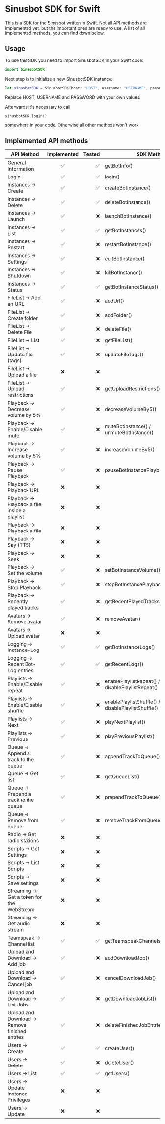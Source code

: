 # Sinusbot SDK for Swift
This is a SDK for the Sinusbot written in Swift. Not all API methods are implemented yet, but the important ones are ready to use. A list of all implemented methods, you can find down below.

## Usage
To use this SDK you need to import SinusbotSDK in your Swift code:

```Swift
import SinusbotSDK
```

Next step is to initialize a new SinusbotSDK instance:

```Swift
let sinusbotSDK = SinusbotSDK(host: "HOST", username: "USERNAME", password: "PASSWORD")
```

Replace HOST, USERNAME and PASSWORD with your own values.

Afterwards it's necessary to call 
```Swift
sinusbotSDK.login()
```
somewhere in your code. Otherwise all other methods won't work

## Implemented API methods
| API Method                                     | Implemented | Tested | SDK Method                              |
|------------------------------------------------|:-----------:|-------:|-----------------------------------------|
| General Information                            |      ✅      |    ✅   | getBotInfo()                            |
| Login                                          |      ✅      |    ✅   | login()                                 |
| Instances -> Create                            |      ✅      |    ✅   | createBotInstance()                     |
| Instances -> Delete                            |      ✅      |    ✅   | deleteBotInstance()                     |
| Instances -> Launch                            |      ✅      |    ❌   | launchBotInstance()                     |
| Instances -> List                              |      ✅      |    ✅   | getBotInstances()                       |
| Instances -> Restart                           |      ✅      |    ❌   | restartBotInstance()                    |
| Instances -> Settings                          |      ✅      |    ❌   | editBotInstance()                       |
| Instances -> Shutdown                          |      ✅      |    ❌   | killBotInstance()                       |
| Instances -> Status                            |      ✅      |    ✅   | getBotInstanceStatus()                  |
| FileList -> Add an URL                         |      ✅      |    ❌   | addUrl()                                |
| FileList -> Create folder                      |      ✅      |    ❌   | addFolder()                             |
| FileList -> Delete File                        |      ✅      |    ❌   | deleteFile()                            |
| FileList -> List                               |      ✅      |    ❌   | getFileList()                           |
| FileList -> Update file (tags)                 |      ✅      |    ❌   | updateFileTags()                                        |
| FileList -> Upload a file                      |      ❌      |    ❌   |                                         |
| FileList -> Upload restrictions                |      ✅      |    ❌   | getUploadRestrictions()                                        |
| Playback -> Decrease volume by 5%              |      ✅      |    ❌   | decreaseVolumeBy5()                     |
| Playback -> Enable/Disable mute                |      ✅      |    ❌   | muteBotInstance() / unmuteBotInstance() |
| Playback -> Increase volume by 5%              |      ✅      |    ❌   | increaseVolumeBy5()                     |
| Playback -> Pause Playback                     |      ✅      |    ❌   | pauseBotInstancePlayback()              |
| Playback -> Playback URL                       |      ❌      |    ❌   |                                         |
| Playback -> Playback a file inside a playlist  |      ❌      |    ❌   |                                         |
| Playback -> Playback a file                    |      ❌      |    ❌   |                                         |
| Playback -> Say (TTS)                          |      ❌      |    ❌   |                                         |
| Playback -> Seek                               |      ❌      |    ❌   |                                         |
| Playback -> Set the volume                     |      ✅      |    ❌   | setBotInstanceVolume()                  |
| Playback -> Stop Playback                      |      ✅      |    ❌   | stopBotInstancePlayback()               |
| Playback -> Recently played tracks             |      ✅      |    ❌   | getRecentPlayedTracksForBotInstance()   |
| Avatars -> Remove avatar                       |      ✅      |    ❌   | removeAvatar()                                        |
| Avatars -> Upload avatar                       |      ❌      |    ❌   |                                         |
| Logging -> Instance-Log                        |      ✅      |    ✅   | getBotInstanceLogs()                    |
| Logging -> Recent Bot-Log entries              |      ✅      |    ✅   | getRecentLogs()                         |
| Playlists -> Enable/Disable repeat             |      ✅      |    ❌   | enablePlaylistRepeat() / disablePlaylistRepeat()                                        |
| Playlists -> Enable/Disable shuffle            |      ✅      |    ❌   | enablePlaylistShuffle() / disablePlaylistShuffle()                                        |
| Playlists -> Next                              |      ✅      |    ❌   | playNextPlaylist()                                        |
| Playlists -> Previous                          |      ✅      |    ❌   | playPreviousPlaylist()                                        |
| Queue -> Append a track to the queue           |      ✅      |    ❌   | appendTrackToQueue()                                        |
| Queue -> Get list                              |      ✅      |    ❌   | getQueueList()                                        |
| Queue -> Prepend a track to the queue          |      ✅      |    ❌   | prependTrackToQueue()                                        |
| Queue -> Remove from queue                     |      ✅      |    ❌   | removeTrackFromQueue()                                        |
| Radio -> Get radio stations                    |      ❌      |    ❌   |                                         |
| Scripts -> Get Settings                        |      ❌      |    ❌   |                                         |
| Scripts -> List Scripts                        |      ❌      |    ❌   |                                         |
| Scripts -> Save settings                       |      ❌      |    ❌   |                                         |
| Streaming -> Get a token for the WebStream     |      ❌      |    ❌   |                                         |
| Streaming -> Get audio stream                  |      ❌      |    ❌   |                                         |
| Teamspeak -> Channel list                      |      ✅      |    ✅   | getTeamspeakChannels()                  |
| Upload and Download -> Add job                 |      ✅      |    ❌   | addDownloadJob()                                        |
| Upload and Download -> Cancel job              |      ✅      |    ❌   | cancelDownloadJob()                                        |
| Upload and Download -> List Jobs               |      ✅      |    ❌   | getDownloadJobList()                                        |
| Upload and Download -> Remove finished entries |      ✅      |    ❌   | deleteFinishedJobEntries()                                        |
| Users -> Create                                |      ✅      |    ✅   | createUser()                            |
| Users -> Delete                                |      ✅      |    ❌   | deleteUser()                            |
| Users -> List                                  |      ✅      |    ✅   | getUsers()                              |
| Users -> Update Instance Privileges            |      ❌      |    ❌   |                                         |
| Users -> Update                                |      ❌      |    ❌   |                                         |
